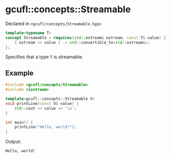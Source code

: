 # gcufl::concepts::Streamable
Declared in `<gcufl/concepts/Streamable.hpp>`
```cpp
template<typename T>
concept Streamable = requires(std::ostream& ostream, const T& value) {
	{ ostream << value } -> std::convertible_to<std::ostream&>;
};
```
Specifies that a type `T` is streamable.
## Example
```cpp
#include <gcufl/concepts/Streamable>
#include <iostream>

template<gcufl::concepts::Streamable V>
void printLine(const V& value) {
	std::cout << value << '\n';
}

int main() {
	printLine("Hello, world!");
}
```
Output:
```
Hello, world!
```
